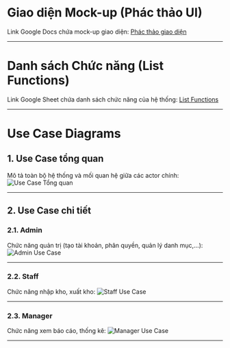 # Giao diện Mock-up (Phác thảo UI)

Link Google Docs chứa mock-up giao diện:
[Phác thảo giao diện](https://docs.google.com/document/d/1AbPB33F1WPxNNuppM_1kC3D9u-Ck-k35ec7YTio_JD4/edit?usp=sharing)

---
  
# Danh sách Chức năng (List Functions)

Link Google Sheet chứa danh sách chức năng của hệ thống:
[List Functions](https://docs.google.com/spreadsheets/d/1C37vnPC3UpRCT2cbcYW2hPP-Y_QRm9YK/edit?usp=sharing&ouid=116247346453316960301&rtpof=true&sd=true)

---

# Use Case Diagrams

## 1. Use Case tổng quan

Mô tả toàn bộ hệ thống và mối quan hệ giữa các actor chính:
![Use Case Tổng quan]([./use_cases/Overall_UseCase.png](https://github.com/quanh03/FU-FA25-SWP391-G6/blob/main/Diagram/Overall.jpg?raw=true))

---

## 2. Use Case chi tiết

### 2.1. Admin

Chức năng quản trị (tạo tài khoản, phân quyền, quản lý danh mục,…):
![Admin Use Case](./use_cases/Admin_UseCase.png)

---

### 2.2. Staff

Chức năng nhập kho, xuất kho:
![Staff Use Case](./use_cases/Staff_UseCase.png)

---

### 2.3. Manager

Chức năng xem báo cáo, thống kê:
![Manager Use Case](./use_cases/Manager_UseCase.png)

---

